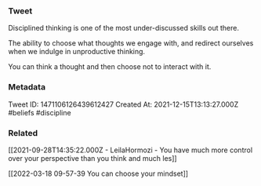 ### Tweet
Disciplined thinking is one of the most under-discussed skills out there. 

The ability to choose what thoughts we engage with, and redirect ourselves when we indulge in unproductive thinking.

You can think a thought and then choose not to interact with it.

### Metadata
Tweet ID: 1471106126439612427
Created At: 2021-12-15T13:13:27.000Z
#beliefs 
#discipline

### Related
[[2021-09-28T14:35:22.000Z - LeilaHormozi - You have much more control over your perspective than you think and much les]]

[[2022-03-18 09-57-39 You can choose your mindset]]
